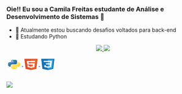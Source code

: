 ### Oie!! Eu sou a Camila Freitas estudante de Análise e Desenvolvimento de Sistemas 🤗



- 🔭 Atualmente estou buscando desafios voltados para back-end
- 🌱 Estudando Python

<div align="center">
  <a href="https://github.com/CamilaFreitass">
  <img height="180em" src="https://github-readme-stats.vercel.app/api?username=CamilaFreitass&show_icons=true&theme=moltack&include_all_commits=true&count_private=true"/>
  <img height="180em" src="https://github-readme-stats.vercel.app/api/top-langs/?username=CamilaFreitass&layout=compact&langs_count=7&theme=moltack"/>
</div>
<div style="display: inline_block"><br>
<img align="center" height="30" width="40" src="https://raw.githubusercontent.com/devicons/devicon/master/icons/python/python-original.svg">
  <img align="center" height="30" width="40" src="https://raw.githubusercontent.com/devicons/devicon/master/icons/html5/html5-original.svg">
  <img align="center" height="30" width="40" src="https://raw.githubusercontent.com/devicons/devicon/master/icons/css3/css3-original.svg">
</div>

##

<div> 
  <a href="https://www.linkedin.com/in/camila-freitassilva/" target="_blank"><img src="https://img.shields.io/badge/-LinkedIn-%230077B5?style=for-the-badge&logo=linkedin&logoColor=white" target="_blank"></a> 
</div>
